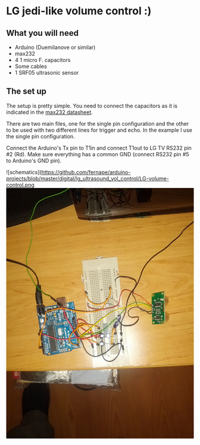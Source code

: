 # LG jedi-like volume control :)

## What you will need
* Arduino (Duemilanove or similar)
* max232
* 4 1 micro F. capacitors
* Some cables
* 1 SRF05 ultrasonic sensor

## The set up
The setup is pretty simple. You need to connect the capacitors as it is
indicated in the [max232 datasheet](http://datasheets.maximintegrated.com/en/ds/MAX220-MAX249.pdf).

There are two main files, one for the single pin configuration and the other
to be used with two different lines for trigger and echo. In the example I use
the single pin configuration.

Connect the Arduino's Tx pin to T1in and connect T1out to LG TV RS232 pin #2 (Rd).
Make sure everything has a common GND (connect RS232 pin #5 to Arduino's GND pin).

![schematics](https://github.com/fernape/arduino-projects/blob/master/digital/lg_ultrasound_vol_control/LG-volume-control.png
![real connection](https://github.com/fernape/arduino-projects/blob/master/digital/lg_ultrasound_vol_control/shot.jpg)

